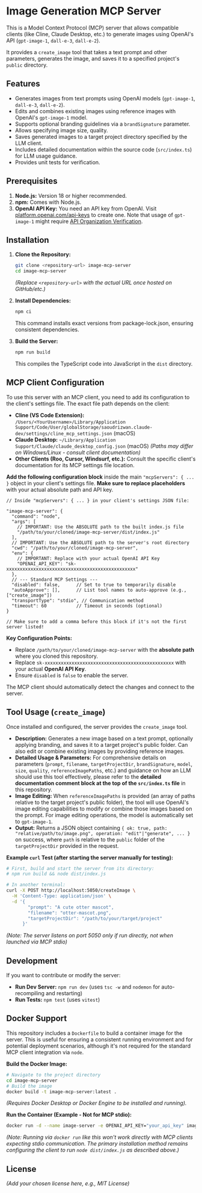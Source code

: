 # Image Generation MCP Server

This is a Model Context Protocol (MCP) server that allows compatible clients (like Cline, Claude Desktop, etc.) to generate images using OpenAI's API (`gpt-image-1`, `dall-e-3`, `dall-e-2`).

It provides a `create_image` tool that takes a text prompt and other parameters, generates the image, and saves it to a specified project's `public` directory.

## Features

*   Generates images from text prompts using OpenAI models (`gpt-image-1`, `dall-e-3`, `dall-e-2`).
*   Edits and combines existing images using reference images with OpenAI's `gpt-image-1` model.
*   Supports optional branding guidelines via a `brandSignature` parameter.
*   Allows specifying image size, quality.
*   Saves generated images to a target project directory specified by the LLM client.
*   Includes detailed documentation within the source code (`src/index.ts`) for LLM usage guidance.
*   Provides unit tests for verification.

## Prerequisites

1.  **Node.js:** Version 18 or higher recommended.
2.  **npm:** Comes with Node.js.
3.  **OpenAI API Key:** You need an API key from OpenAI. Visit [platform.openai.com/api-keys](https://platform.openai.com/api-keys) to create one. Note that usage of `gpt-image-1` might require [API Organization Verification](https://help.openai.com/en/articles/10910291-api-organization-verification).

## Installation

1.  **Clone the Repository:**
    ```bash
    git clone <repository-url> image-mcp-server
    cd image-mcp-server
    ```
    *(Replace `<repository-url>` with the actual URL once hosted on GitHub/etc.)*

2.  **Install Dependencies:**
    ```bash
    npm ci
    ```
    This command installs exact versions from package-lock.json, ensuring consistent dependencies.

3.  **Build the Server:**
    ```bash
    npm run build
    ```
    This compiles the TypeScript code into JavaScript in the `dist` directory.

## MCP Client Configuration

To use this server with an MCP client, you need to add its configuration to the client's settings file. The exact file path depends on the client:

*   **Cline (VS Code Extension):** `/Users/<YourUsername>/Library/Application Support/Code/User/globalStorage/saoudrizwan.claude-dev/settings/cline_mcp_settings.json` (macOS)
*   **Claude Desktop:** `~/Library/Application Support/Claude/claude_desktop_config.json` (macOS)
    *(Paths may differ on Windows/Linux - consult client documentation)*
*   **Other Clients (Roo, Cursor, Windsurf, etc.):** Consult the specific client's documentation for its MCP settings file location.

**Add the following configuration block** inside the main `"mcpServers": { ... }` object in your client's settings file. **Make sure to replace placeholders** with your actual absolute path and API key.

```jsonc
// Inside "mcpServers": { ... } in your client's settings JSON file:

"image-mcp-server": {
  "command": "node",
  "args": [
    // IMPORTANT: Use the ABSOLUTE path to the built index.js file
    "/path/to/your/cloned/image-mcp-server/dist/index.js"
  ],
  // IMPORTANT: Use the ABSOLUTE path to the server's root directory
  "cwd": "/path/to/your/cloned/image-mcp-server",
  "env": {
    // IMPORTANT: Replace with your actual OpenAI API Key
    "OPENAI_API_KEY": "sk-xxxxxxxxxxxxxxxxxxxxxxxxxxxxxxxxxxxxxxxxxxxxxxxx"
  },
  // --- Standard MCP Settings ---
  "disabled": false,      // Set to true to temporarily disable
  "autoApprove": [],      // List tool names to auto-approve (e.g., ["create_image"])
  "transportType": "stdio", // Communication method
  "timeout": 60           // Timeout in seconds (optional)
}

// Make sure to add a comma before this block if it's not the first server listed!
```

**Key Configuration Points:**

*   Replace `/path/to/your/cloned/image-mcp-server` with the **absolute path** where you cloned this repository.
*   Replace `sk-xxxxxxxxxxxxxxxxxxxxxxxxxxxxxxxxxxxxxxxxxxxxxxxx` with your actual **OpenAI API Key**.
*   Ensure `disabled` is `false` to enable the server.

The MCP client should automatically detect the changes and connect to the server.

## Tool Usage (`create_image`)

Once installed and configured, the server provides the `create_image` tool.

*   **Description:** Generates a new image based on a text prompt, optionally applying branding, and saves it to a target project's public folder. Can also edit or combine existing images by providing reference images.
*   **Detailed Usage & Parameters:** For comprehensive details on parameters (`prompt`, `filename`, `targetProjectDir`, `brandSignature`, `model`, `size`, `quality`, `referenceImagePaths`, etc.) and guidance on how an LLM should use this tool effectively, please refer to the **detailed documentation comment block at the top of the `src/index.ts` file** in this repository.
*   **Image Editing:** When `referenceImagePaths` is provided (an array of paths relative to the target project's public folder), the tool will use OpenAI's image editing capabilities to modify or combine those images based on the prompt. For image editing operations, the model is automatically set to `gpt-image-1`.
*   **Output:** Returns a JSON object containing `{ ok: true, path: "relative/path/to/image.png", operation: "edit"|"generate", ... }` on success, where `path` is relative to the `public` folder of the `targetProjectDir` provided in the request.

**Example `curl` Test (after starting the server manually for testing):**

```bash
# First, build and start the server from its directory:
# npm run build && node dist/index.js

# In another terminal:
curl -X POST http://localhost:5050/createImage \
  -H 'Content-Type: application/json' \
  -d '{
        "prompt": "A cute otter mascot",
        "filename": "otter-mascot.png",
        "targetProjectDir": "/path/to/your/target/project"
      }'
```
*(Note: The server listens on port 5050 only if run directly, not when launched via MCP stdio)*

## Development

If you want to contribute or modify the server:

*   **Run Dev Server:** `npm run dev` (uses `tsc -w` and `nodemon` for auto-recompiling and restarting)
 *   **Run Tests:** `npm test` (uses `vitest`)

 ## Docker Support

 This repository includes a `Dockerfile` to build a container image for the server. This is useful for ensuring a consistent running environment and for potential deployment scenarios, although it's not required for the standard MCP client integration via `node`.

 **Build the Docker Image:**
 ```bash
 # Navigate to the project directory
 cd image-mcp-server
 # Build the image
 docker build -t image-mcp-server:latest .
 ```
 *(Requires Docker Desktop or Docker Engine to be installed and running).*

 **Run the Container (Example - Not for MCP stdio):**
 ```bash
 docker run -d --name image-server -e OPENAI_API_KEY="your_api_key" image-mcp-server:latest
 ```
 *(Note: Running via `docker run` like this won't work directly with MCP clients expecting stdio communication. The primary installation method remains configuring the client to run `node dist/index.js` as described above.)*

 ## License

*(Add your chosen license here, e.g., MIT License)*

